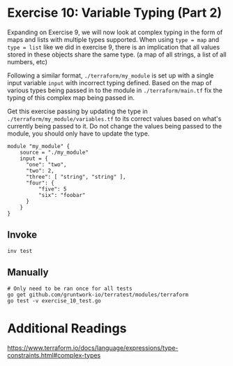 # Exercise 10: Variable Typing (Part 2)

Expanding on Exercise 9, we will now look at complex typing in the form of maps and lists with multiple types supported. When using `type = map` and `type = list` like we did in exercise 9, there is an implication that all values stored in these objects share the same type. (a map of all strings, a list of all numbers, etc)

Following a similar format, `./terraform/my_module` is set up with a single input variable `input` with incorrect typing defined. Based on the map of various types being passed in to the module in `./terraform/main.tf` fix the typing of this complex map being passed in.

Get this exercise passing by updating the type in `./terraform/my_module/variables.tf` to its correct values based on what's currently being passed to it. Do not change the values being passed to the module, you should only have to update the type.

```
module "my_module" {
    source = "./my_module"
    input = {
      "one": "two",
      "two": 2,
      "three": [ "string", "string" ],
      "four": {
          "five": 5
          "six": "foobar"
      }
    }
}
```

## Invoke
```
inv test
```

## Manually
```
# Only need to be ran once for all tests
go get github.com/gruntwork-io/terratest/modules/terraform
go test -v exercise_10_test.go
```


# Additional Readings
https://www.terraform.io/docs/language/expressions/type-constraints.html#complex-types
